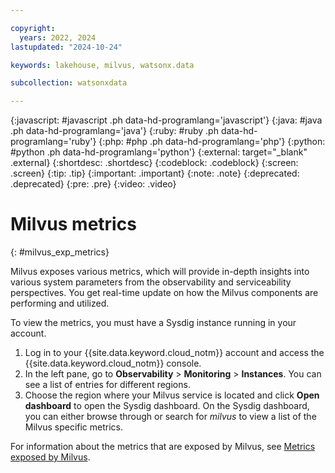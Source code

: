 ```yaml
---

copyright:
  years: 2022, 2024
lastupdated: "2024-10-24"

keywords: lakehouse, milvus, watsonx.data

subcollection: watsonxdata

---
```


{:javascript: #javascript .ph data-hd-programlang='javascript'}
{:java: #java .ph data-hd-programlang='java'}
{:ruby: #ruby .ph data-hd-programlang='ruby'}
{:php: #php .ph data-hd-programlang='php'}
{:python: #python .ph data-hd-programlang='python'}
{:external: target="_blank" .external}
{:shortdesc: .shortdesc}
{:codeblock: .codeblock}
{:screen: .screen}
{:tip: .tip}
{:important: .important}
{:note: .note}
{:deprecated: .deprecated}
{:pre: .pre}
{:video: .video}

# Milvus metrics
{: #milvus_exp_metrics}

Milvus exposes various metrics, which will provide in-depth insights into various system parameters from the observability and serviceability perspectives. You get real-time update on how the Milvus components are performing and utilized.

To view the metrics, you must have a Sysdig instance running in your account.

1. Log in to your {{site.data.keyword.cloud_notm}} account and access the {{site.data.keyword.cloud_notm}} console.
1. In the left pane, go to **Observability** > **Monitoring** > **Instances**. You can see a list of entries for different regions.
1. Choose the region where your Milvus service is located and click **Open dashboard** to open the Sysdig dashboard. On the Sysdig dashboard, you can either browse through or search for *milvus* to view a list of the Milvus specific metrics.

For information about the metrics that are exposed by Milvus, see [Metrics exposed by Milvus](watsonxdata?topic=watsonxdata-milvus_exp_metrics_list).
